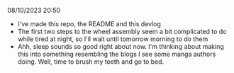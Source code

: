 08/10/2023 20:50 
- I've made this repo, the README and this devlog
- The first two steps to the wheel assembly seem a bit complicated to do while tired at night, so I'll wait until tomorrow morning to do them
- Ahh, sleep sounds so good right about now. I'm thinking about making this into something resembling the blogs I see some manga authors doing. Well, time to brush my teeth and go to bed.
